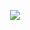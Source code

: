 <p align="center">
<img src="https://file.garden/ZtttMuQF4zKolxd7/6C865D3D-A94F-473D-888A-35EC495C1343.png"/>
</p>
